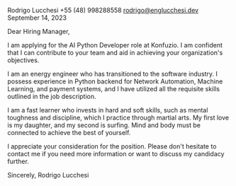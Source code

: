 Rodrigo Lucchesi
+55 (48) 998288558
rodrigo@englucchesi.dev
September 14, 2023

Dear Hiring Manager,

I am applying for the AI Python Developer role at Konfuzio. I am confident that I can contribute to your team and aid in achieving your organization's objectives.

I am an energy engineer who has transitioned to the software industry. I possess experience in Python backend for Network Automation, Machine Learning, and payment systems, and I have utilized all the requisite skills outlined in the job description.

I am a fast learner who invests in hard and soft skills, such as mental toughness and discipline, which I practice through martial arts. My first love is my daughter, and my second is surfing. Mind and body must be connected to achieve the best of yourself.

I appreciate your consideration for the position. Please don't hesitate to contact me if you need more information or want to discuss my candidacy further.

Sincerely,
Rodrigo Lucchesi


